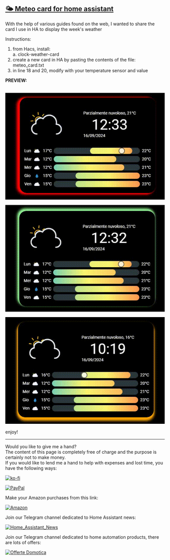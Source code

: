 <h2><span style="text-decoration: underline;"><strong>🌤️ Meteo card for home assistant</strong></span></h2>
<p>With the help of various guides found on the web, I wanted to share the card I use in HA to display the week's weather</p>
<p dir="auto">Instructions:</p>
<ol dir="auto">
<li>from Hacs, install:<br />a. clock-weather-card</li>
<li>create a new card in HA by pasting the contents of the file: meteo_card.txt</li>
<li>in line 18 and 20, modify with your temperature sensor and value</li>
</ol>
<p><strong>PREVIEW:<br /><br /></strong></p>
<p><strong><img src="https://github.com/Simonz82/ha_meteo/blob/main/example/red.gif" alt="Red Effect" /></strong></p>
<p><strong><img src="https://github.com/Simonz82/ha_meteo/blob/main/example/green.gif" alt="Green Effect" /></strong></p>
<p><strong><img src="https://github.com/Simonz82/ha_meteo/blob/main/example/orange.gif" alt="Orange Effect" /></strong></p>
<p>enjoy!</p>

----------------------------------------
<p>Would you like to give me a hand?<br />The content of this page is completely free of charge and the purpose is certainly not to make money.<br />If you would like to lend me a hand to help with expenses and lost time, you have the following ways:</p>

[![ko-fi](https://ko-fi.com/img/githubbutton_sm.svg)](https://ko-fi.com/C0C713VTGJ)

[![PayPal](https://github.com/Simonz82/desktop-tutorial/blob/main/paypal.svg)](https://www.paypal.com/paypalme/simongmail)

Make your Amazon purchases from this link:

[![Amazon](https://github.com/Simonz82/desktop-tutorial/blob/main/Amazon_logo.jpg)](https://amzn.to/3XWWTgz)

Join our Telegram channel dedicated to Home Assistant news:

[![Home_Assistant_News](https://github.com/Simonz82/desktop-tutorial/blob/main/home_assistant_news.jpg)](https://t.me/Home_Assistant_News)

Join our Telegram channel dedicated to home automation products, there are lots of offers:

[![Offerte Domotica](https://github.com/Simonz82/desktop-tutorial/blob/main/offerte_domotica.jpg)](https://t.me/offerte_domotica_ita)

